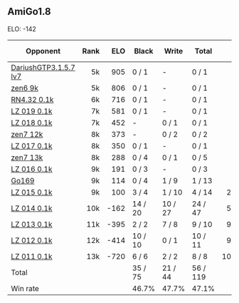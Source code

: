 ## AmiGo1.8 ##

ELO: -142

Opponent | Rank | ELO | Black | Write | Total | Win rate
---------|-----:|----:|-------|-------|-------|-------:
[DariushGTP3.1.5.7 lv7](DariushGTP3.1.5.7%20lv7.md) | 5k | 905 | 0 / 1 | - | 0 / 1 | 0.0%
[zen6 9k](zen6%209k.md) | 5k | 806 | 0 / 1 | - | 0 / 1 | 0.0%
[RN4.32 0.1k](RN4.32%200.1k.md) | 6k | 716 | 0 / 1 | - | 0 / 1 | 0.0%
[LZ 019 0.1k](LZ%20019%200.1k.md) | 7k | 581 | 0 / 1 | - | 0 / 1 | 0.0%
[LZ 018 0.1k](LZ%20018%200.1k.md) | 7k | 452 | - | 0 / 1 | 0 / 1 | 0.0%
[zen7 12k](zen7%2012k.md) | 8k | 373 | - | 0 / 2 | 0 / 2 | 0.0%
[LZ 017 0.1k](LZ%20017%200.1k.md) | 8k | 350 | 0 / 1 | - | 0 / 1 | 0.0%
[zen7 13k](zen7%2013k.md) | 8k | 288 | 0 / 4 | 0 / 1 | 0 / 5 | 0.0%
[LZ 016 0.1k](LZ%20016%200.1k.md) | 9k | 191 | 0 / 3 | - | 0 / 3 | 0.0%
[Go169](Go169.md) | 9k | 114 | 0 / 4 | 1 / 9 | 1 / 13 | 7.7%
[LZ 015 0.1k](LZ%20015%200.1k.md) | 9k | 100 | 3 / 4 | 1 / 10 | 4 / 14 | 28.6%
[LZ 014 0.1k](LZ%20014%200.1k.md) | 10k | -162 | 14 / 20 | 10 / 27 | 24 / 47 | 51.1%
[LZ 013 0.1k](LZ%20013%200.1k.md) | 11k | -395 | 2 / 2 | 7 / 8 | 9 / 10 | 90.0%
[LZ 012 0.1k](LZ%20012%200.1k.md) | 12k | -414 | 10 / 10 | 0 / 1 | 10 / 11 | 90.9%
[LZ 011 0.1k](LZ%20011%200.1k.md) | 13k | -720 | 6 / 6 | 2 / 2 | 8 / 8 | 100.0%
Total | | | 35 / 75 | 21 / 44 | 56 / 119 | 
Win rate| | | 46.7% | 47.7% | 47.1% | 
